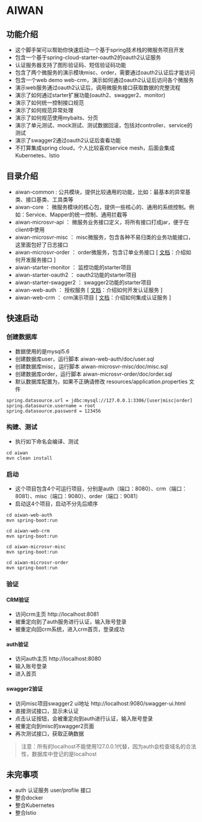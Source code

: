 
# AIWAN

## 功能介绍
- 这个脚手架可以帮助你快速启动一个基于spring技术栈的微服务项目开发
- 包含一个基于spring-cloud-starter-oauth2的oauth2认证服务
- 认证服务器支持了图形验证码、短信验证码功能
- 包含了两个微服务的演示模块misc、order，需要通过oauth2认证后才能访问
- 包含一个web demo web-crm，演示如何通过oauth2认证后访问各个微服务
- 演示web服务通过oauth2认证后，调用微服务接口获取数据的完整流程
- 演示了如何通过starter扩展功能(oauth2、swagger2、monitor)
- 演示了如何统一控制接口规范
- 演示了如何规范异常处理
- 演示了如何规范使用mybaits、分页
- 演示了单元测试、mock测试、测试数据回滚，包括对controller、service的测试
- 演示了swagger2通过oauth2认证后查看功能
- 不打算集成spring cloud，个人比较喜欢service mesh，后面会集成Kubernetes、Istio

## 目录介绍
- aiwan-common : 公共模块，提供比较通用的功能，比如：最基本的异常基类、接口基类、工具类等
- aiwan-core ： 微服务模块的核心包，提供一些核心的、通用的系统控制。例如：Service、Mapper的统一控制、通用拦截等
- aiwan-microsvr-api ： 微服务业务接口定义，将所有接口打成jar，便于在client中使用
- aiwan-microsvr-misc ： misc微服务，包含各种不易归类的业务功能接口，这里面包好了日志接口
- aiwan-microsvr-order ： order微服务，包含订单业务接口 [ [文档](https://github.com/bestaone/MicroServices/blob/master/aiwan-microsvr-order/README.md)：介绍如何开发服务接口 ]
- aiwan-starter-monitor ： 监控功能的starter项目
- aiwan-starter-oauth2 ： oauth2功能的starter项目
- aiwan-starter-swagger2 ： swagger2功能的starter项目
- aiwan-web-auth ： 授权服务 [ [文档](https://github.com/bestaone/MicroServices/blob/master/aiwan-web-auth/README.md)：介绍如何开发认证服务 ]
- aiwan-web-crm ： crm演示项目 [ [文档](https://github.com/bestaone/MicroServices/blob/master/aiwan-web-crm/README.md)：介绍如何集成认证服务 ]


## 快速启动

### 创建数据库
- 数据使用的是mysql5.6
- 创建数据库user，运行脚本 aiwan-web-auth/doc/user.sql
- 创建数据库misc，运行脚本 aiwan-microsvr-misc/doc/misc.sql
- 创建数据库order，运行脚本 aiwan-microsvr-order/doc/order.sql
- 默认数据库配置为，如果不正确请修改 resources/application.properties 文件
```
spring.datasource.url = jdbc:mysql://127.0.0.1:3306/[user|misc|order]
spring.datasource.username = root
spring.datasource.password = 123456
```

### 构建、测试
- 执行如下命名会编译、测试
```
cd aiwan
mvn clean install
```

### 启动
- 这个项目包含4个可运行项目，分别是auth（端口：8080）、crm（端口：8081）、misc（端口：9080）、order（端口：9081）
- 启动这4个项目，启动不分先后顺序
```
cd aiwan-web-auth
mvn spring-boot:run

cd aiwan-web-crm
mvn spring-boot:run

cd aiwan-microsvr-misc
mvn spring-boot:run

cd aiwan-microsvr-order
mvn spring-boot:run
```

### 验证

#### CRM验证
- 访问crm主页 http://localhost:8081
- 被重定向到了auth服务进行认证，输入账号登录
- 被重定向回crm系统，进入crm首页，登录成功

#### auth验证
- 访问auth主页 http://localhost:8080
- 输入账号登录
- 进入首页

#### swagger2验证
- 访问misc项目swagger2 ui地址 http://localhost:9080/swagger-ui.html
- 直接测试接口，显示未认证
- 点击认证按钮，会被重定向到auth进行认证，输入账号登录
- 被重定向到misc的swagger2页面
- 再次测试接口，获取正确数据

> 注意：所有的localhost不能使用127.0.0.1代替，因为auth会检查域名的合法性，数据库中登记的是localhost

## 未完事项
- auth 认证服务 user/profile 接口
- 整合docker
- 整合Kubernetes
- 整合Istio
